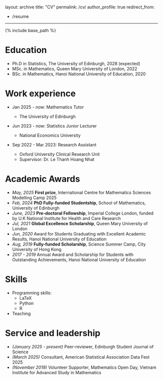 layout: archive
title: "CV"
permalink: /cv/
author_profile: true
redirect_from:
  - /resume
---

{% include base_path %}

Education
======
* Ph.D in Statistics, The University of Edinburgh, 2028 (expected)
* MSc. in Mathematics, Queen Mary University of London, 2022
* BSc. in Mathematics, Hanoi National University of Education, 2020

Work experience
======
* Jan 2025 - now: Mathematics Tutor
  * The University of Edinburgh

* Jun 2023 - now: Statistics Junior Lecturer
  * National Economics University

* Sep 2022 - Mar 2023: Research Assistant
  * Oxford University Clinical Research Unit
  * Supervisor: Dr. Le Thanh Hoang Nhat
 
Academic Awards
======
* *May, 2025* **First prize**, International Centre for Mathematics Sciences Modelling Camp 2025  
* *Feb, 2024* **PhD Fully-funded Studentship**, School of Mathematics, University of Edinburgh  
* *June, 2023* **Pre-doctoral Fellowship**, Imperial College London, funded by U.K National Institute for Health and Care Research
* *Jul, 2021* **Global Excellence Scholarship**, Queen Mary University of London
* *Jun, 2020* Award for Students Graduating with Excellent Academic Results, Hanoi National University of Education
* *Aug, 2019* **Fully-funded Scholarship**, Science Summer Camp, City University of Hong Kong
* *2017 - 2019* Annual Award and Scholarship for Students with Outstanding Achievements, Hanoi National University of Education

  
Skills
======
* Programming skills:
  * LaTeX
  * Python
  * R
* Teaching

  
Service and leadership
======
* *(January 2025 - present)* Peer-reviewer, Edinburgh Student Journal of Science  
* *(March 2025)* Consultant, American Statistical Association Data Fest 2025    
* *(November 2019)* Volunteer Supporter, Mathematics Open Day,  Vietnam Institute for Advanced Study in Mathematics 
